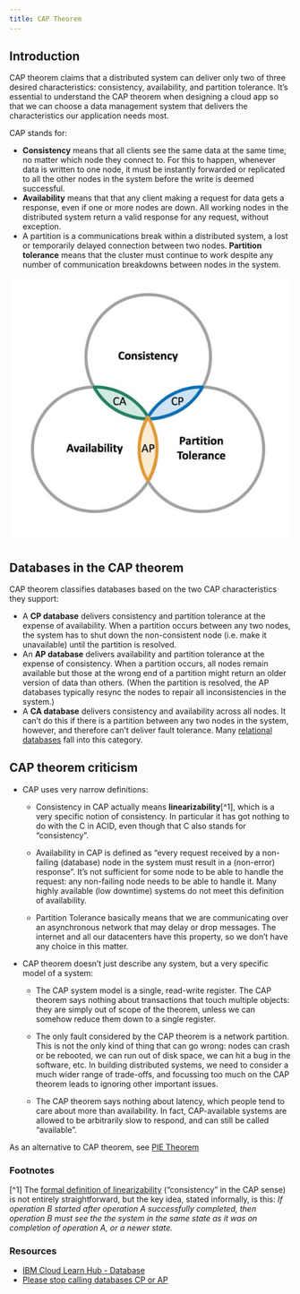 ```yaml
---
title: CAP Theorem
---
```


## Introduction

CAP theorem claims that a distributed system can deliver only two of three desired characteristics: consistency, availability, and partition tolerance. It’s essential to understand the CAP theorem when designing a cloud app so that we can choose a data management system that delivers the characteristics our application needs most.

CAP stands for:

- **Consistency** means that all clients see the same data at the same time, no matter which node they connect to. For this to happen, whenever data is written to one node, it must be instantly forwarded or replicated to all the other nodes in the system before the write is deemed successful.
- **Availability** means that that any client making a request for data gets a response, even if one or more nodes are down. All working nodes in the distributed system return a valid response for any request, without exception.
- A partition is a communications break within a distributed system, a lost or temporarily delayed connection between two nodes. **Partition tolerance** means that the cluster must continue to work despite any number of communication breakdowns between nodes in the system.

<div class="text--center">

![CAP theorem diagram](./cap-theorem-diagram.jpg "A distributed system can deliver only two of three desired characteristics")

</div>

## Databases in the CAP theorem

CAP theorem classifies databases based on the two CAP characteristics they support:

- A **CP database** delivers consistency and partition tolerance at the expense of availability. When a partition occurs between any two nodes, the system has to shut down the non-consistent node (i.e. make it unavailable) until the partition is resolved.
- An **AP database** delivers availability and partition tolerance at the expense of consistency. When a partition occurs, all nodes remain available but those at the wrong end of a partition might return an older version of data than others. (When the partition is resolved, the AP databases typically resync the nodes to repair all inconsistencies in the system.)
- A **CA database** delivers consistency and availability across all nodes. It can’t do this if there is a partition between any two nodes in the system, however, and therefore can’t deliver fault tolerance. Many [relational databases](../Relational%20databases/Relational-databases.md) fall into this category.

## CAP theorem criticism

- CAP uses very narrow definitions:

  - Consistency in CAP actually means **linearizability**[^1], which is a very specific notion of consistency. In particular it has got nothing to do with the C in ACID, even though that C also stands for “consistency”.

  - Availability in CAP is defined as “every request received by a non-failing (database) node in the system must result in a (non-error) response”. It’s not sufficient for some node to be able to handle the request: any non-failing node needs to be able to handle it. Many highly available (low downtime) systems do not meet this definition of availability.

  - Partition Tolerance basically means that we are communicating over an asynchronous network that may delay or drop messages. The internet and all our datacenters have this property, so we don’t have any choice in this matter.

- CAP theorem doesn’t just describe any system, but a very specific model of a system:

  - The CAP system model is a single, read-write register. The CAP theorem says nothing about transactions that touch multiple objects: they are simply out of scope of the theorem, unless we can somehow reduce them down to a single register.

  - The only fault considered by the CAP theorem is a network partition. This is not the only kind of thing that can go wrong: nodes can crash or be rebooted, we can run out of disk space, we can hit a bug in the software, etc. In building distributed systems, we need to consider a much wider range of trade-offs, and focussing too much on the CAP theorem leads to ignoring other important issues.

  - The CAP theorem says nothing about latency, which people tend to care about more than availability. In fact, CAP-available systems are allowed to be arbitrarily slow to respond, and can still be called “available”.

As an alternative to CAP theorem, see [PIE Theorem](./PIE-Theorem.md)

### Footnotes

[^1] The [formal definition of linearizability](http://cs.brown.edu/~mph/HerlihyW90/p463-herlihy.pdf) (“consistency” in the CAP sense) is not entirely straightforward, but the key idea, stated informally, is this: _If operation B started after operation A successfully completed, then operation B must see the the system in the same state as it was on completion of operation A, or a newer state._

### Resources

- [IBM Cloud Learn Hub - Database](https://www.ibm.com/cloud/learn/database)
- [Please stop calling databases CP or AP](https://martin.kleppmann.com/2015/05/11/please-stop-calling-databases-cp-or-ap.html)
